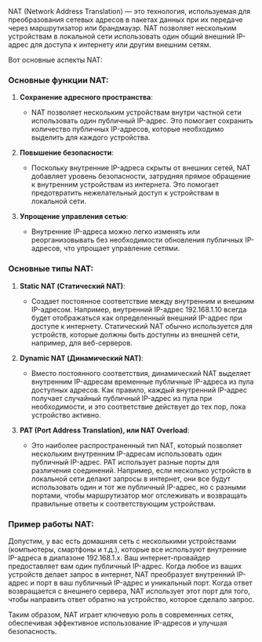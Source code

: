 NAT (Network Address Translation) — это технология, используемая для преобразования сетевых адресов в пакетах данных при их передаче через маршрутизатор или брандмауэр. NAT позволяет нескольким устройствам в локальной сети использовать один общий внешний IP-адрес для доступа к интернету или другим внешним сетям.

Вот основные аспекты NAT:

### Основные функции NAT:

1. **Сохранение адресного пространства**:
   - NAT позволяет нескольким устройствам внутри частной сети использовать один публичный IP-адрес. Это помогает сохранить количество публичных IP-адресов, которые необходимо выделить для каждого устройства.

2. **Повышение безопасности**:
   - Поскольку внутренние IP-адреса скрыты от внешних сетей, NAT добавляет уровень безопасности, затрудняя прямое обращение к внутренним устройствам из интернета. Это помогает предотвратить нежелательный доступ к устройствам в локальной сети.

3. **Упрощение управления сетью**:
   - Внутренние IP-адреса можно легко изменять или реорганизовывать без необходимости обновления публичных IP-адресов, что упрощает управление сетями.

### Основные типы NAT:

1. **Static NAT (Статический NAT)**:
   - Создает постоянное соответствие между внутренним и внешним IP-адресом. Например, внутренний IP-адрес 192.168.1.10 всегда будет отображаться как определенный внешний IP-адрес при доступе к интернету. Статический NAT обычно используется для устройств, которые должны быть доступны из внешней сети, например, для веб-серверов.

2. **Dynamic NAT (Динамический NAT)**:
   - Вместо постоянного соответствия, динамический NAT выделяет внутренним IP-адресам временные публичные IP-адреса из пула доступных адресов. Как правило, каждый внутренний IP-адрес получает случайный публичный IP-адрес из пула при необходимости, и это соответствие действует до тех пор, пока устройство активно.

3. **PAT (Port Address Translation), или NAT Overload**:
   - Это наиболее распространенный тип NAT, который позволяет нескольким внутренним IP-адресам использовать один публичный IP-адрес. PAT использует разные порты для различения соединений. Например, если несколько устройств в локальной сети делают запросы в интернет, они все будут использовать один и тот же публичный IP-адрес, но с разными портами, чтобы маршрутизатор мог отслеживать и возвращать правильные ответы к соответствующим устройствам.

### Пример работы NAT:

Допустим, у вас есть домашняя сеть с несколькими устройствами (компьютеры, смартфоны и т.д.), которые все используют внутренние IP-адреса в диапазоне 192.168.1.x. Ваш интернет-провайдер предоставляет вам один публичный IP-адрес. Когда любое из ваших устройств делает запрос в интернет, NAT преобразует внутренний IP-адрес и порт в ваш публичный IP-адрес и уникальный порт. Когда ответ возвращается с внешнего сервера, NAT использует этот порт для того, чтобы направить ответ обратно на устройство, которое сделало запрос.

Таким образом, NAT играет ключевую роль в современных сетях, обеспечивая эффективное использование IP-адресов и улучшая безопасность.